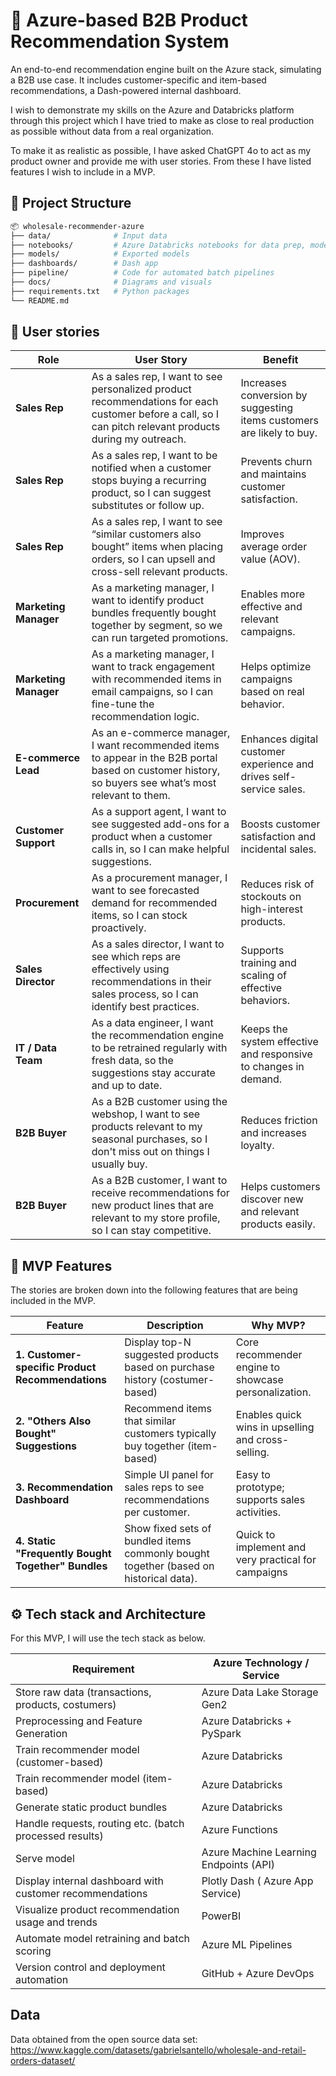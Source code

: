 # 🛒 Azure-based B2B Product Recommendation System

An end-to-end recommendation engine built on the Azure stack, simulating a B2B use case. It includes customer-specific and item-based recommendations, a Dash-powered internal dashboard.

I wish to demonstrate my skills on the Azure and Databricks platform through this project which I have tried to make as close to real production as possible without data from a real organization.

To make it as realistic as possible, I have asked ChatGPT 4o to act as my product owner and provide me with user stories. From these I have listed features I wish to include in a MVP.

## 📁 Project Structure

```bash
📦 wholesale-recommender-azure
├── data/              # Input data
├── notebooks/         # Azure Databricks notebooks for data prep, modeling, scoring
├── models/            # Exported models
├── dashboards/        # Dash app
├── pipeline/          # Code for automated batch pipelines
├── docs/              # Diagrams and visuals
├── requirements.txt   # Python packages
└── README.md
```

## 📢 User stories

| **Role** | **User Story** | **Benefit** | 
| --- | --- | --- |
| **Sales Rep**         | As a sales rep, I want to see personalized product recommendations for each customer before a call, so I can pitch relevant products during my outreach. | Increases conversion by suggesting items customers are likely to buy. |
| **Sales Rep**         | As a sales rep, I want to be notified when a customer stops buying a recurring product, so I can suggest substitutes or follow up.                       | Prevents churn and maintains customer satisfaction.                   |
| **Sales Rep**         | As a sales rep, I want to see “similar customers also bought” items when placing orders, so I can upsell and cross-sell relevant products.               | Improves average order value (AOV).                                   |
| **Marketing Manager** | As a marketing manager, I want to identify product bundles frequently bought together by segment, so we can run targeted promotions.                     | Enables more effective and relevant campaigns.                        |
| **Marketing Manager** | As a marketing manager, I want to track engagement with recommended items in email campaigns, so I can fine-tune the recommendation logic.               | Helps optimize campaigns based on real behavior.                      |
| **E-commerce Lead**   | As an e-commerce manager, I want recommended items to appear in the B2B portal based on customer history, so buyers see what’s most relevant to them.    | Enhances digital customer experience and drives self-service sales.   |
| **Customer Support**  | As a support agent, I want to see suggested add-ons for a product when a customer calls in, so I can make helpful suggestions.                           | Boosts customer satisfaction and incidental sales.                    |
| **Procurement**       | As a procurement manager, I want to see forecasted demand for recommended items, so I can stock proactively.                                             | Reduces risk of stockouts on high-interest products.                  |
| **Sales Director**    | As a sales director, I want to see which reps are effectively using recommendations in their sales process, so I can identify best practices.            | Supports training and scaling of effective behaviors.                 |
| **IT / Data Team**    | As a data engineer, I want the recommendation engine to be retrained regularly with fresh data, so the suggestions stay accurate and up to date.         | Keeps the system effective and responsive to changes in demand.       |
| **B2B Buyer**         | As a B2B customer using the webshop, I want to see products relevant to my seasonal purchases, so I don't miss out on things I usually buy.              | Reduces friction and increases loyalty.                               |
| **B2B Buyer**         | As a B2B customer, I want to receive recommendations for new product lines that are relevant to my store profile, so I can stay competitive.             | Helps customers discover new and relevant products easily.            |

## 🤝 MVP Features

The stories are broken down into the following features that are being included in the MVP.

| **Feature** | **Description** | **Why MVP?** |
| --- | --- | --- |
| **1. Customer-specific Product Recommendations**     | Display top-N suggested products based on purchase history (costumer-based) | Core recommender engine to showcase personalization. |
| **2. "Others Also Bought" Suggestions**              | Recommend items that similar customers typically buy together (item-based) | Enables quick wins in upselling and cross-selling. |
| **3. Recommendation Dashboard** | Simple UI panel for sales reps to see recommendations per customer. | Easy to prototype; supports sales activities.         |
| **4. Static "Frequently Bought Together" Bundles**   | Show fixed sets of bundled items commonly bought together (based on historical data). | Quick to implement and very practical for campaigns |

## ⚙️ Tech stack and Architecture

For this MVP, I will use the tech stack as below.

| **Requirement** | **Azure Technology / Service** |
| --- | --- |
| Store raw data (transactions, products, costumers) | Azure Data Lake Storage Gen2 |
| Preprocessing and Feature Generation | Azure Databricks + PySpark |
| Train recommender model (customer-based) | Azure Databricks |
| Train recommender model (item-based) | Azure Databricks | 
| Generate static product bundles | Azure Databricks |
| Handle requests, routing etc. (batch processed results) | Azure Functions |
| Serve model | Azure Machine Learning Endpoints (API) |
| Display internal dashboard with customer recommendations | Plotly Dash ( Azure App Service) |
| Visualize product recommendation usage and trends | PowerBI |
| Automate model retraining and batch scoring | Azure ML Pipelines |
| Version control and deployment automation | GitHub + Azure DevOps |

## Data

Data obtained from the open source data set: https://www.kaggle.com/datasets/gabrielsantello/wholesale-and-retail-orders-dataset/